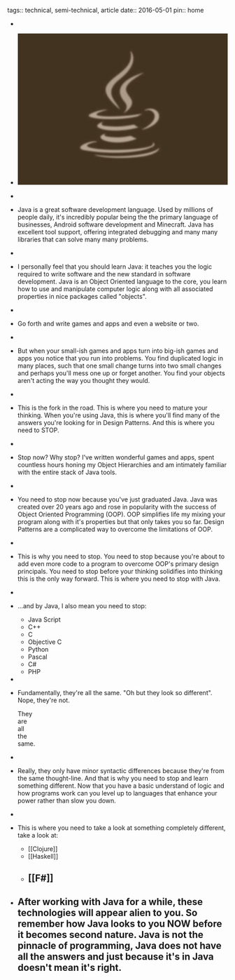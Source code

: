 tags:: technical, semi-technical, article
date:: 2016-05-01
pin:: home

-
- ![SoYouWantToLearnJava.jpg](../assets/SoYouWantToLearnJava.jpg)
-
- Java is a great software development language.  Used by millions of people daily, it's incredibly popular being the the primary language of businesses, Android software development and Minecraft.  Java has excellent tool support, offering integrated debugging and many many libraries that can solve many many problems.
-
- I personally feel that you should learn Java: it teaches you the logic required to write software and the new standard in software development.  Java is an Object Oriented language to the core, you learn how to use and manipulate computer logic along with all associated properties in nice packages called "objects".
-
- Go forth and write games and apps and even a website or two.
-
- But when your small-ish games and apps turn into big-ish games and apps you notice that you run into problems.  You find duplicated logic in many places, such that one small change turns into two small changes and perhaps you'll mess one up or forget another.  You find your objects aren't acting the way you thought they would.
-
- This is the fork in the road.  This is where you need to mature your thinking.  When you're using Java, this is where you'll find many of the answers you're looking for in Design Patterns.  And this is where you need to STOP.
-
- Stop now?  Why stop?  I've written wonderful games and apps, spent countless hours honing my Object Hierarchies and am intimately familiar with the entire stack of Java tools.
-
- You need to stop now because you've just graduated Java.  Java was created over 20 years ago and rose in popularity with the success of Object Oriented Programming (OOP).  OOP simplifies life my mixing your program along with it's properties but that only takes you so far.   Design Patterns are a complicated way to overcome the limitations of OOP.
-
- This is why you need to stop.  You need to stop because you're about to add even more code to a program to overcome OOP's primary design principals.  You need to stop before your thinking solidifies into thinking this is the only way forward.  This is where you need to stop with Java.
-
- ...and by Java, I also mean you need to stop:
  
  * Java Script
  * C++
  * C
  * Objective C
  * Python
  * Pascal
  * C#
  * PHP
-
- Fundamentally, they're all the same.  "Oh but they look so different".  Nope, they're not. 
   
    They  
    are  
    all  
    the   
    same.
-
- Really, they only have minor syntactic differences because they're from the same thought-line.  And that is why you need to stop and learn something different.  Now that you have a basic understand of logic and how programs work can you level up to languages that enhance your power rather than slow you down.
-
- This is where you need to take a look at something completely different, take a look at:
  
  * [[Clojure]]
  * [[Haskell]]
  * [[F#]]
	-
- After working with Java for a while, these technologies will appear alien to you.  So remember how Java looks to you NOW before it becomes second nature.  Java is not the pinnacle of programming, Java does not have all the answers and just because it's in Java doesn't mean it's right.
	-